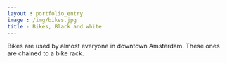 ```yaml
---
layout : portfolio_entry
image : /img/bikes.jpg
title : Bikes, Black and white
---
```

Bikes are used by almost everyone in downtown Amsterdam. These ones are chained to a bike rack.